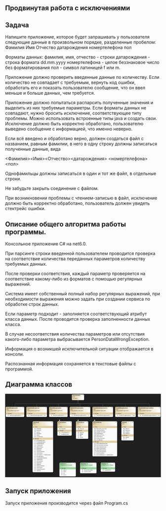 ## Продвинутая работа с исключениями

## Задача
Напишите приложение, которое будет запрашивать у пользователя следующие данные в произвольном порядке, разделенные пробелом:
Фамилия Имя Отчество датарождения номертелефона пол

Форматы данных:
фамилия, имя, отчество - строки
датарождения - строка формата dd.mm.yyyy
номертелефона - целое беззнаковое число без форматирования
пол - символ латиницей f или m.

Приложение должно проверить введенные данные по количеству.
Если количество не совпадает с требуемым, вернуть код ошибки, обработать его и показать пользователю сообщение, что он ввел меньше и больше данных, чем требуется.

Приложение должно попытаться распарсить полученные значения и выделить из них требуемые параметры.
Если форматы данных не совпадают, нужно бросить исключение, соответствующее типу проблемы.
Можно использовать встроенные типы java и создать свои. Исключение должно быть корректно обработано, пользователю выведено сообщение с информацией, что именно неверно.

Если всё введено и обработано верно, должен создаться файл с названием, равным фамилии, в него в одну строку должны записаться полученные данные, вида

<Фамилия><Имя><Отчество><датарождения> <номертелефона><пол>

Однофамильцы должны записаться в один и тот же файл, в отдельные строки.

Не забудьте закрыть соединение с файлом.

При возникновении проблемы с чтением-записью в файл, исключение должно быть корректно обработано, пользователь должен увидеть стектрейс ошибки.

## Описание общего алгоритма работы программы.
Консольное приложение C# на net6.0.

При парсинге строки введенной пользователем проводится проверка на соответствие количества переданных параметров количеству требуемых данных.

После проверки соответствия, каждый параметр проверяется на соответствие какому-либо из форматов с помощью регулярных выражений.

Система имеет собственный полный набор регулярных выражений, при необходимости выражения можно задать при создании сервиса по обработке строк данных.

Если параметр подходит - заполняется соответствующий атрибут класса данных.
После проводится проверка заполненности данных класса.

В случае несоответствия количества параметров или отсутствия какого-либо параметра выбрасывается PersonDataWrongException.

Информация о возникшей исключительной ситуации отображается в консоли.

Распознанная информация сохраняется в текстовые файлы с программой.

## Диаграмма классов
![diagrama](diagram.jpg)

## Запуск приложения
Запуск приложения производится через файл Program.cs
